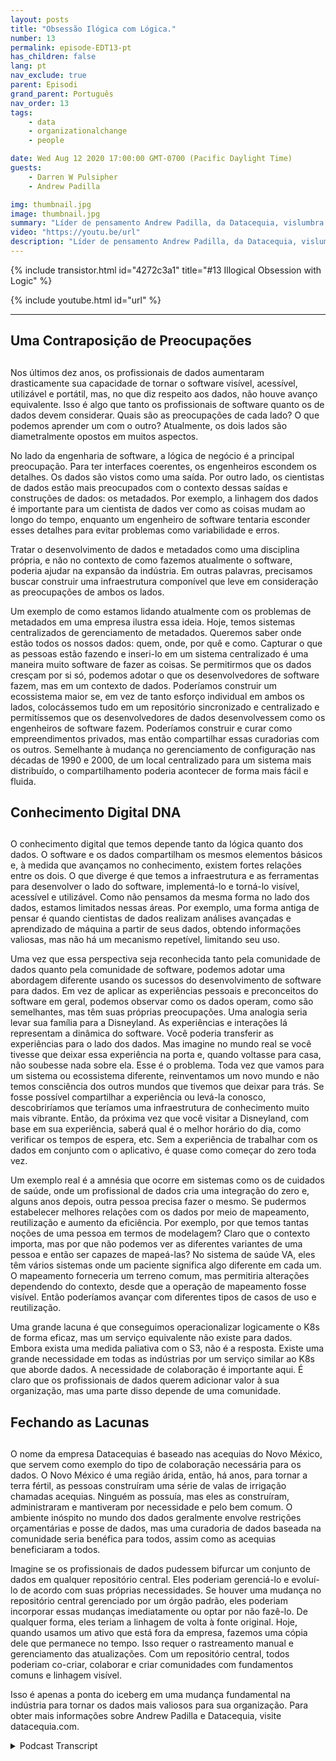 ```yaml
---
layout: posts
title: "Obsessão Ilógica com Lógica."
number: 13
permalink: episode-EDT13-pt
has_children: false
lang: pt
nav_exclude: true
parent: Episodi
grand_parent: Português
nav_order: 13
tags:
    - data
    - organizationalchange
    - people

date: Wed Aug 12 2020 17:00:00 GMT-0700 (Pacific Daylight Time)
guests:
    - Darren W Pulsipher
    - Andrew Padilla

img: thumbnail.jpg
image: thumbnail.jpg
summary: "Líder de pensamento Andrew Padilla, da Datacequia, vislumbra novos avanços na gestão de dados e colaboração que permitiriam que os dados evoluíssem da mesma forma que o software em termos de visibilidade, acessibilidade, usabilidade e portabilidade. Ele descreve como uma infraestrutura componível abordaria as preocupações tanto de engenheiros de software quanto de cientistas de dados."
video: "https://youtu.be/url"
description: "Líder de pensamento Andrew Padilla, da Datacequia, vislumbra novos avanços na gestão de dados e colaboração que permitiriam que os dados evoluíssem da mesma forma que o software em termos de visibilidade, acessibilidade, usabilidade e portabilidade. Ele descreve como uma infraestrutura componível abordaria as preocupações tanto de engenheiros de software quanto de cientistas de dados."
---
```


<div>
{% include transistor.html id="4272c3a1" title="#13 Illogical Obsession with Logic" %}

{% include youtube.html id="url" %}
</div>

---

## Uma Contraposição de Preocupações <h2>

Nos últimos dez anos, os profissionais de dados aumentaram drasticamente sua capacidade de tornar o software visível, acessível, utilizável e portátil, mas, no que diz respeito aos dados, não houve avanço equivalente. Isso é algo que tanto os profissionais de software quanto os de dados devem considerar. Quais são as preocupações de cada lado? O que podemos aprender um com o outro? Atualmente, os dois lados são diametralmente opostos em muitos aspectos.

No lado da engenharia de software, a lógica de negócio é a principal preocupação. Para ter interfaces coerentes, os engenheiros escondem os detalhes. Os dados são vistos como uma saída. Por outro lado, os cientistas de dados estão mais preocupados com o contexto dessas saídas e construções de dados: os metadados. Por exemplo, a linhagem dos dados é importante para um cientista de dados ver como as coisas mudam ao longo do tempo, enquanto um engenheiro de software tentaria esconder esses detalhes para evitar problemas como variabilidade e erros.

Tratar o desenvolvimento de dados e metadados como uma disciplina própria, e não no contexto de como fazemos atualmente o software, poderia ajudar na expansão da indústria. Em outras palavras, precisamos buscar construir uma infraestrutura componível que leve em consideração as preocupações de ambos os lados.

Um exemplo de como estamos lidando atualmente com os problemas de metadados em uma empresa ilustra essa ideia. Hoje, temos sistemas centralizados de gerenciamento de metadados. Queremos saber onde estão todos os nossos dados: quem, onde, por quê e como. Capturar o que as pessoas estão fazendo e inseri-lo em um sistema centralizado é uma maneira muito software de fazer as coisas. Se permitirmos que os dados cresçam por si só, podemos adotar o que os desenvolvedores de software fazem, mas em um contexto de dados. Poderíamos construir um ecossistema maior se, em vez de tanto esforço individual em ambos os lados, colocássemos tudo em um repositório sincronizado e centralizado e permitíssemos que os desenvolvedores de dados desenvolvessem como os engenheiros de software fazem. Poderíamos construir e curar como empreendimentos privados, mas então compartilhar essas curadorias com os outros. Semelhante à mudança no gerenciamento de configuração nas décadas de 1990 e 2000, de um local centralizado para um sistema mais distribuído, o compartilhamento poderia acontecer de forma mais fácil e fluida.

## Conhecimento Digital DNA <h2>

O conhecimento digital que temos depende tanto da lógica quanto dos dados. O software e os dados compartilham os mesmos elementos básicos e, à medida que avançamos no conhecimento, existem fortes relações entre os dois. O que diverge é que temos a infraestrutura e as ferramentas para desenvolver o lado do software, implementá-lo e torná-lo visível, acessível e utilizável. Como não pensamos da mesma forma no lado dos dados, estamos limitados nessas áreas. Por exemplo, uma forma antiga de pensar é quando cientistas de dados realizam análises avançadas e aprendizado de máquina a partir de seus dados, obtendo informações valiosas, mas não há um mecanismo repetível, limitando seu uso.

Uma vez que essa perspectiva seja reconhecida tanto pela comunidade de dados quanto pela comunidade de software, podemos adotar uma abordagem diferente usando os sucessos do desenvolvimento de software para dados. Em vez de aplicar as experiências pessoais e preconceitos do software em geral, podemos observar como os dados operam, como são semelhantes, mas têm suas próprias preocupações. Uma analogia seria levar sua família para a Disneyland. As experiências e interações lá representam a dinâmica do software. Você poderia transferir as experiências para o lado dos dados. Mas imagine no mundo real se você tivesse que deixar essa experiência na porta e, quando voltasse para casa, não soubesse nada sobre ela. Esse é o problema. Toda vez que vamos para um sistema ou ecossistema diferente, reinventamos um novo mundo e não temos consciência dos outros mundos que tivemos que deixar para trás. Se fosse possível compartilhar a experiência ou levá-la conosco, descobriríamos que teríamos uma infraestrutura de conhecimento muito mais vibrante. Então, da próxima vez que você visitar a Disneyland, com base em sua experiência, saberá qual é o melhor horário do dia, como verificar os tempos de espera, etc. Sem a experiência de trabalhar com os dados em conjunto com o aplicativo, é quase como começar do zero toda vez.

Um exemplo real é a amnésia que ocorre em sistemas como os de cuidados de saúde, onde um profissional de dados cria uma integração do zero e, alguns anos depois, outra pessoa precisa fazer o mesmo. Se pudermos estabelecer melhores relações com os dados por meio de mapeamento, reutilização e aumento da eficiência. Por exemplo, por que temos tantas noções de uma pessoa em termos de modelagem? Claro que o contexto importa, mas por que não podemos ver as diferentes variantes de uma pessoa e então ser capazes de mapeá-las? No sistema de saúde VA, eles têm vários sistemas onde um paciente significa algo diferente em cada um. O mapeamento forneceria um terreno comum, mas permitiria alterações dependendo do contexto, desde que a operação de mapeamento fosse visível. Então poderíamos avançar com diferentes tipos de casos de uso e reutilização.

Uma grande lacuna é que conseguimos operacionalizar logicamente o K8s de forma eficaz, mas um serviço equivalente não existe para dados. Embora exista uma medida paliativa com o S3, não é a resposta. Existe uma grande necessidade em todas as indústrias por um serviço similar ao K8s que aborde dados. A necessidade de colaboração é importante aqui. É claro que os profissionais de dados querem adicionar valor à sua organização, mas uma parte disso depende de uma comunidade.

## Fechando as Lacunas <h2>

O nome da empresa Datacequias é baseado nas acequias do Novo México, que servem como exemplo do tipo de colaboração necessária para os dados. O Novo México é uma região árida, então, há anos, para tornar a terra fértil, as pessoas construíram uma série de valas de irrigação chamadas acequias. Ninguém as possuía, mas eles as construíram, administraram e mantiveram por necessidade e pelo bem comum. O ambiente inóspito no mundo dos dados geralmente envolve restrições orçamentárias e posse de dados, mas uma curadoria de dados baseada na comunidade seria benéfica para todos, assim como as acequias beneficiaram a todos.

Imagine se os profissionais de dados pudessem bifurcar um conjunto de dados em qualquer repositório central. Eles poderiam gerenciá-lo e evoluí-lo de acordo com suas próprias necessidades. Se houver uma mudança no repositório central gerenciado por um órgão padrão, eles poderiam incorporar essas mudanças imediatamente ou optar por não fazê-lo. De qualquer forma, eles teriam a linhagem de volta à fonte original. Hoje, quando usamos um ativo que está fora da empresa, fazemos uma cópia dele que permanece no tempo. Isso requer o rastreamento manual e gerenciamento das atualizações. Com um repositório central, todos poderiam co-criar, colaborar e criar comunidades com fundamentos comuns e linhagem visível.

Isso é apenas a ponta do iceberg em uma mudança fundamental na indústria para tornar os dados mais valiosos para sua organização. Para obter mais informações sobre Andrew Padilla e Datacequia, visite datacequia.com.



<details>
<summary> Podcast Transcript </summary>

<p></p>

</details>
